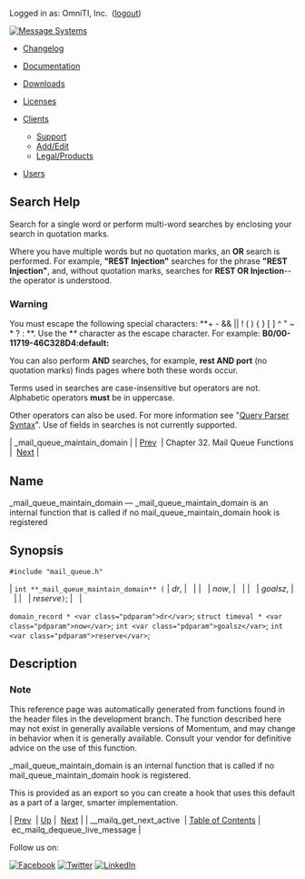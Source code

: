 Logged in as: OmniTI, Inc.  ([logout](https://support.messagesystems.com/logout.php))

[![Message Systems](https://support.messagesystems.com/images/ms-white205.png)](https://support.messagesystems.com/start.php) 

*   [Changelog](https://support.messagesystems.com/start.php?show=changelog)
*   [Documentation](https://support.messagesystems.com/docs/)
*   [Downloads](https://support.messagesystems.com/start.php)

*   [Licenses](https://support.messagesystems.com/license_summary.php)
*   <a href="">Clients</a>
    *   [Support](https://support.messagesystems.com/cs.php)
    *   [Add/Edit](https://support.messagesystems.com/edit_client.php)
    *   [Legal/Products](https://support.messagesystems.com/edit_products.php)
*   [Users](https://support.messagesystems.com/edit_customer.php)

## Search Help

Search for a single word or perform multi-word searches by enclosing your search in quotation marks.

Where you have multiple words but no quotation marks, an **OR** search is performed. For example, **"REST Injection"** searches for the phrase **"REST Injection"**, and, without quotation marks, searches for **REST OR Injection**--the operator is understood.

### Warning

You must escape the following special characters: **+ - && || ! ( ) { } [ ] ^ " ~ * ? : \**. Use the **\** character as the escape character. For example: **B0/00-11719-46C328D4\:default\:**

You can also perform **AND** searches, for example, **rest AND port** (no quotation marks) finds pages where both these words occur.

Terms used in searches are case-insensitive but operators are not. Alphabetic operators **must** be in uppercase.

Other operators can also be used. For more information see "[Query Parser Syntax](https://lucene.apache.org/core/old_versioned_docs/versions/3_0_0/queryparsersyntax.html)". Use of fields in searches is not currently supported.

| _mail_queue_maintain_domain |
| [Prev](apis.__mailq_get_next_active.php)  | Chapter 32. Mail Queue Functions |  [Next](apis.ec_mailq_dequeue_live_message.php) |

<a name="apis._mail_queue_maintain_domain"></a>
## Name

_mail_queue_maintain_domain — _mail_queue_maintain_domain is an internal function that is called if no mail_queue_maintain_domain hook is registered

## Synopsis

`#include "mail_queue.h"`

| `int **_mail_queue_maintain_domain** (` | <var class="pdparam">dr</var>, |   |
|   | <var class="pdparam">now</var>, |   |
|   | <var class="pdparam">goalsz</var>, |   |
|   | <var class="pdparam">reserve</var>`)`; |   |

`domain_record * <var class="pdparam">dr</var>`;
`struct timeval * <var class="pdparam">now</var>`;
`int <var class="pdparam">goalsz</var>`;
`int <var class="pdparam">reserve</var>`;<a name="idp26868624"></a>
## Description

### Note

This reference page was automatically generated from functions found in the header files in the development branch. The function described here may not exist in generally available versions of Momentum, and may change in behavior when it is generally available. Consult your vendor for definitive advice on the use of this function.

_mail_queue_maintain_domain is an internal function that is called if no mail_queue_maintain_domain hook is registered.

This is provided as an export so you can create a hook that uses this default as a part of a larger, smarter implementation.

| [Prev](apis.__mailq_get_next_active.php)  | [Up](mailq.php) |  [Next](apis.ec_mailq_dequeue_live_message.php) |
| __mailq_get_next_active  | [Table of Contents](index.php) |  ec_mailq_dequeue_live_message |

Follow us on:

[![Facebook](https://support.messagesystems.com/images/icon-facebook.png)](http://www.facebook.com/messagesystems) [![Twitter](https://support.messagesystems.com/images/icon-twitter.png)](http://twitter.com/#!/MessageSystems) [![LinkedIn](https://support.messagesystems.com/images/icon-linkedin.png)](http://www.linkedin.com/company/message-systems)